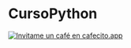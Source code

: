 # CursoPython

[![Invitame un café en cafecito.app](https://cdn.cafecito.app/imgs/buttons/button_2.svg)](https://cafecito.app/leomm20)
